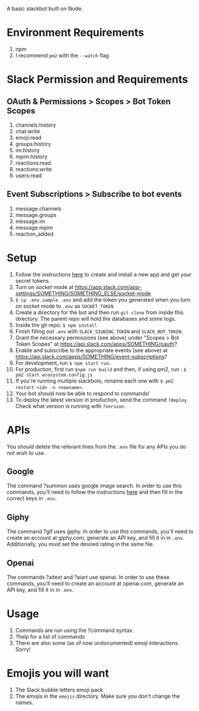 A basic slackbot built on Node.

# Environment Requirements
1) npm
1) I recommend `pm2` with the `--watch` flag

# Slack Permission and Requirements
## OAuth & Permissions > Scopes > Bot Token Scopes
1) channels:history
1) chat:write
1) emoji:read
1) groups:history
1) im:history
1) mpim:history
1) reactions:read
1) reactions:write
1) users:read

## Event Subscriptions > Subscribe to bot events
1) message.channels
1) message.groups
1) message.im
1) message.mpim
1) reaction_added

# Setup
1) Follow the instructions [here](https://slack.dev/bolt-python/tutorial/getting-started) to create and install a new app and get your secret tokens.
1) Turn on socket mode at https://app.slack.com/app-settings/SOMETHING/SOMETHING_ELSE/socket-mode
1) `$ cp .env.sample .env` and add the token you generated when you turn on socket mode to `.env` as `SOCKET_TOKEN`
1) Create a directory for the bot and then run `git clone` from inside this directory. The parent repo will hold the databases and some logs.
1) Inside the git repo: `$ npm install`
1) Finish filling out `.env` with `SLACK_SIGNING_TOKEN` and `SLACK_BOT_TOKEN`.
1) Grant the necessary permissions (see above) under "Scopes > Bot Token Scopes" at https://api.slack.com/apps/SOMETHING/oauth?
1) Enable and subscribe to the appropriate events (see above) at https://api.slack.com/apps/SOMETHING/event-subscriptions?
1) For development, run `$ npm start run`.
1) For production, first run `$npm run build` and then, if using pm2, run : `$ pm2 start ecosystem.config.js`
1) If you're running multiple slackbots, rename each one with `$ pm2 restart <id> -n <newname>`.
1) Your bot should now be able to respond to commands!
1) To deploy the latest version in production, send the command `?deploy`. Check what version is running with `?version`.

# APIs
You should delete the relevant lines from the `.env` file for any APIs you do not wish to use.

## Google
The command ?summon uses google image search. In order to use this commands, you'll need to follow the instructions [here](https://github.com/abhi11210646/image-search-google) and then fill in the correct keys in `.env`.

## Giphy
The command ?gif uses giphy. In order to use this commands, you'll need to create an account at giphy.com, generate an API key, and fill it in in `.env`. Additionally, you must set the desired rating in the same file.

## Openai
The commands ?aitext and ?aiart use openai. In order to use these commands, you'll need to create an account at openai.com, generate an API key, and fill it in in `.env`.

# Usage
1) Commands are run using the ?command syntax.
1) ?help for a list of commands
1) There are also some (as of now undocumented) emoji interactions. Sorry!

# Emojis you will want
1) The Slack bubble letters emoji pack
1) The emojis in the `emojis` directory. Make sure you don't change the names.

